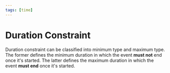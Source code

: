```yaml
---
tags: [time]
---
```


# Duration Constraint

Duration constraint can be classified into minimum type and maximum type. The
former defines the minimum duration in which the event **must not** end once
it's started. The latter defines the maximum duration in which the event **must
end** once it's started.
